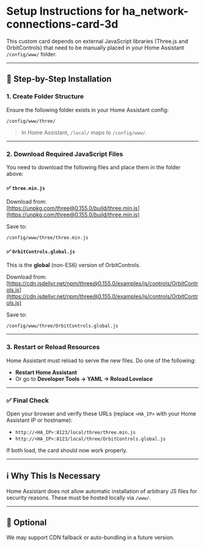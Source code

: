# Setup Instructions for ha_network-connections-card-3d

This custom card depends on external JavaScript libraries (Three.js and OrbitControls) that need to be manually placed in your Home Assistant `/config/www/` folder.

---

## 🔧 Step-by-Step Installation

### 1. Create Folder Structure

Ensure the following folder exists in your Home Assistant config:

```
/config/www/three/
```

> In Home Assistant, `/local/` maps to `/config/www/`.

---

### 2. Download Required JavaScript Files

You need to download the following files and place them in the folder above:

#### ✅ `three.min.js`

Download from:  
[https://unpkg.com/three@0.155.0/build/three.min.js](https://unpkg.com/three@0.155.0/build/three.min.js)

Save to:  
```
/config/www/three/three.min.js
```

#### ✅ `OrbitControls.global.js`

This is the **global** (non-ES6) version of OrbitControls.

Download from:  
[https://cdn.jsdelivr.net/npm/three@0.155.0/examples/js/controls/OrbitControls.js](https://cdn.jsdelivr.net/npm/three@0.155.0/examples/js/controls/OrbitControls.js)

Save to:  
```
/config/www/three/OrbitControls.global.js
```

---

### 3. Restart or Reload Resources

Home Assistant must reload to serve the new files. Do one of the following:

- **Restart Home Assistant**
- Or go to **Developer Tools → YAML → Reload Lovelace**

---

### ✅ Final Check

Open your browser and verify these URLs (replace `<HA_IP>` with your Home Assistant IP or hostname):

- `http://<HA_IP>:8123/local/three/three.min.js`
- `http://<HA_IP>:8123/local/three/OrbitControls.global.js`

If both load, the card should now work properly.

---

## ℹ️ Why This Is Necessary

Home Assistant does not allow automatic installation of arbitrary JS files for security reasons. These must be hosted locally via `/www/`.

---

## 📌 Optional

We may support CDN fallback or auto-bundling in a future version.
